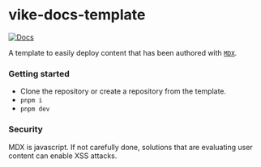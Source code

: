 # vike-docs-template

[![Docs](https://img.shields.io/badge/docs-online-green)](https://vike-docs-template.nicozweifel.com/)

A template to easily deploy content that has been authored with [`MDX`](https://mdxjs.com/).

### Getting started

- Clone the repository or create a repository from the template.
- `pnpm i`
- `pnpm dev`

### Security

MDX is javascript. If not carefully done, solutions that are evaluating user content can enable XSS attacks.
